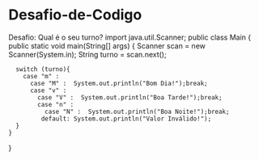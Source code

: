 # Desafio-de-Codigo
Desafio: Qual é o seu turno?
import java.util.Scanner;
public class Main {
    public static void main(String[] args) {
      Scanner scan = new Scanner(System.in);
      String turno = scan.next();
      
      switch (turno){
        case "m" :
          case "M" :  System.out.println("Bom Dia!");break;
          case "v" :
            case "V" :  System.out.println("Boa Tarde!");break;
            case "n" : 
              case "N" :  System.out.println("Boa Noite!");break;
             default: System.out.println("Valor Inválido!");
      }
    }
}
